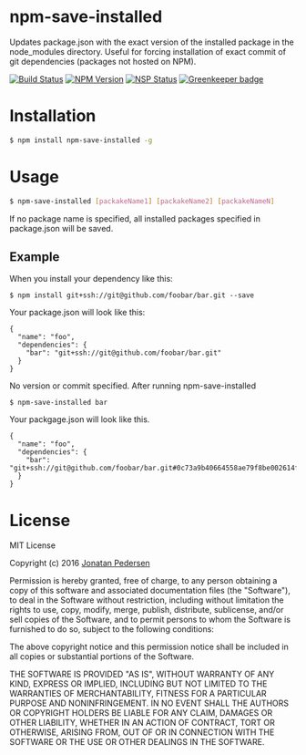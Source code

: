# npm-save-installed
Updates package.json with the exact version of the installed package in the node_modules directory. Useful for forcing installation of exact commit of git dependencies (packages not hosted on NPM).

[![Build Status](https://travis-ci.org/jonatanpedersen/npm-save-installed.svg?branch=master)](https://travis-ci.org/jonatanpedersen/npm-save-installed)
[![NPM Version](https://img.shields.io/npm/v/npm-save-installed.svg)](https://www.npmjs.com/package/npm-save-installed)
[![NSP Status](https://nodesecurity.io/orgs/jonatanpedersen/projects/7c4a12cc-45b8-49c8-9130-b388108148f2/badge)](https://nodesecurity.io/orgs/jonatanpedersen/projects/7c4a12cc-45b8-49c8-9130-b388108148f2)
[![Greenkeeper badge](https://badges.greenkeeper.io/jonatanpedersen/npm-save-installed.svg)](https://greenkeeper.io/)

# Installation
``` bash
$ npm install npm-save-installed -g
```

# Usage

``` bash
$ npm-save-installed [packakeName1] [packakeName2] [packakeNameN]
```

If no package name is specified, all installed packages specified in package.json will be saved.

## Example

When you install your dependency like this:
```
$ npm install git+ssh://git@github.com/foobar/bar.git --save
```

Your package.json will look like this:

```
{
  "name": "foo",
  "dependencies": {
    "bar": "git+ssh://git@github.com/foobar/bar.git"
  }
}
```
No version or commit specified. After running npm-save-installed
```
$ npm-save-installed bar
```

Your packgage.json will look like this.

```
{
  "name": "foo",
  "dependencies": {
    "bar": "git+ssh://git@github.com/foobar/bar.git#0c73a9b40664558ae79f8be002614ffb7633546b"
  }
}
```

# License
MIT License

Copyright (c) 2016 [Jonatan Pedersen](https://www.jonatanpedersen.com)

Permission is hereby granted, free of charge, to any person obtaining a copy
of this software and associated documentation files (the "Software"), to deal
in the Software without restriction, including without limitation the rights
to use, copy, modify, merge, publish, distribute, sublicense, and/or sell
copies of the Software, and to permit persons to whom the Software is
furnished to do so, subject to the following conditions:

The above copyright notice and this permission notice shall be included in all
copies or substantial portions of the Software.

THE SOFTWARE IS PROVIDED "AS IS", WITHOUT WARRANTY OF ANY KIND, EXPRESS OR
IMPLIED, INCLUDING BUT NOT LIMITED TO THE WARRANTIES OF MERCHANTABILITY,
FITNESS FOR A PARTICULAR PURPOSE AND NONINFRINGEMENT. IN NO EVENT SHALL THE
AUTHORS OR COPYRIGHT HOLDERS BE LIABLE FOR ANY CLAIM, DAMAGES OR OTHER
LIABILITY, WHETHER IN AN ACTION OF CONTRACT, TORT OR OTHERWISE, ARISING FROM,
OUT OF OR IN CONNECTION WITH THE SOFTWARE OR THE USE OR OTHER DEALINGS IN THE
SOFTWARE.
